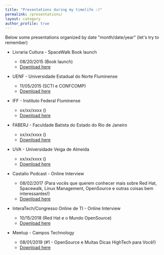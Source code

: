 ```yaml
---
title: "Presentations during my timelife :)"
permalink: /presentations/
layout: category
author_profile: true
---
```

Below some presentations organized by date "month/date/year" (let's try to remember)

- Livraria Cultura - SpaceWalk Book launch
  - 08/20/2015 (Book launch)
  - [Download here](#)


- UENF - Universidade Estadual do Norte Fluminense
  - 11/05/2015 (SCTI e CONFCOMP)
  - [Download here](#)


- IFF - Instituto Federal Fluminense
  - xx/xx/xxxx ()
  - [Download here](#)


- FABERJ - Faculdade Batista do Estado do Rio de Janeiro
  - xx/xx/xxxx ()
  - [Download here](#)


- UVA - Universidade Veiga de Almeida
  - xx/xx/xxxx ()
  - [Download here](#)


- Castalio Podcast - Online Interview
  - 08/02/2017 (Para vocês que querem conhecer mais sobre Red Hat, Spacewalk, Linux Management, OpenSource e outras coisas bem interessantes!)
  - [Download here](https://www.youtube.com/watch?v=U8V6_7ZotwI)


- InteraTech/Congresso Online de TI - Online Interview
  - 10/15/2018 (Red Hat e o Mundo OpenSource)
  - [Download here](https://www.youtube.com/watch?v=59F9iYH0KBQ)


- Meetup - Campos Technology
  - 08/01/2019 (#1 - OpenSource e Muitas Dicas HighTech para Você!)
  - [Download here](#)

